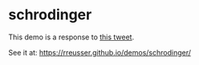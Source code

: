 # schrodinger

This demo is a response to [this tweet](https://mobile.twitter.com/mathteacher1729/status/789489981966409728).

See it at: https://rreusser.github.io/demos/schrodinger/
